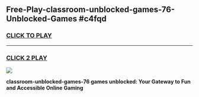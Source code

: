 
## Free-Play-classroom-unblocked-games-76-Unblocked-Games #c4fqd
<h3>
<a href="https://news.freeplayer.one?title=classroom-unblocked-games-76&ref=8M">CLICK TO PLAY</a></h3>
<hr>

<h3>
<a href="https://news.freeplayer.one?title=classroom-unblocked-games-76&ref=8M">CLICK 2 PLAY</a>
  
</h3>

<a href="https://news.freeplayer.one?title=classroom-unblocked-games-76&ref=8M"><img src="https://clearcache.store/games.png"></a>


**classroom-unblocked-games-76 games unblocked: Your Gateway to Fun and Accessible Online Gaming**
